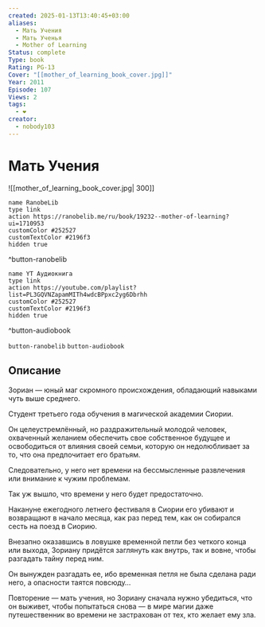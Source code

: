 ```yaml
---
created: 2025-01-13T13:40:45+03:00
aliases:
  - Мать Учения
  - Мать Ученья
  - Mother of Learning
Status: complete
Type: book
Rating: PG-13
Cover: "[[mother_of_learning_book_cover.jpg]]"
Year: 2011
Episode: 107
Views: 2
tags:
  - ❤
creator:
  - nobody103
---
```


# Мать Учения

![[mother_of_learning_book_cover.jpg| 300]]

```button
name RanobeLib
type link
action https://ranobelib.me/ru/book/19232--mother-of-learning?ui=1710953
customColor #252527
customTextColor #2196f3
hidden true
```
^button-ranobelib

```button
name YT Аудиокнига
type link
action https://youtube.com/playlist?list=PL3GQVNZapamMITh4wdcBPpxc2yg6Dbrhh
customColor #252527
customTextColor #2196f3
hidden true
```
^button-audiobook


`button-ranobelib` `button-audiobook`

## Описание

Зориан — юный маг скромного происхождения, обладающий навыками чуть выше среднего.

Студент третьего года обучения в магической академии Сиории.

Он целеустремлённый, но раздражительный молодой человек, охваченный желанием обеспечить свое собственное будущее и освободиться от влияния своей семьи, которую он недолюбливает за то, что она предпочитает его братьям.

Следовательно, у него нет времени на бессмысленные развлечения или внимание к чужим проблемам.

Так уж вышло, что времени у него будет предостаточно.

Накануне ежегодного летнего фестиваля в Сиории его убивают и возвращают в начало месяца, как раз перед тем, как он собирался сесть на поезд в Сиорию.

Внезапно оказавшись в ловушке временной петли без четкого конца или выхода, Зориану придётся заглянуть как внутрь, так и вовне, чтобы разгадать тайну перед ним.

Он вынужден разгадать ее, ибо временная петля не была сделана ради него, а опасности таятся повсюду…

Повторение — мать учения, но Зориану сначала нужно убедиться, что он выживет, чтобы попытаться снова — в мире магии даже путешественник во времени не застрахован от тех, кто желает ему зла.
